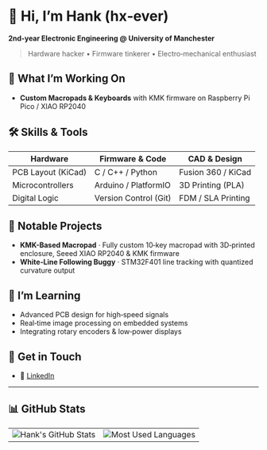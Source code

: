# 👋 Hi, I’m Hank (hx‑ever)

**2nd‑year Electronic Engineering @ University of Manchester**

> Hardware hacker • Firmware tinkerer • Electro‑mechanical enthusiast


## 🔭 What I’m Working On

* **Custom Macropads & Keyboards** with KMK firmware on Raspberry Pi Pico / XIAO RP2040

## 🛠 Skills & Tools

| Hardware           | Firmware & Code       | CAD & Design       |
| ------------------ | --------------------- | ------------------ |
| PCB Layout (KiCad) | C / C++ / Python      | Fusion 360 / KiCad |
| Microcontrollers   | Arduino / PlatformIO  | 3D Printing (PLA)  |
| Digital Logic      | Version Control (Git) | FDM / SLA Printing |

## 📂 Notable Projects

* **KMK-Based Macropad** · Fully custom 10‑key macropad with 3D‑printed enclosure, Seeed XIAO RP2040 & KMK firmware
* **White‑Line Following Buggy** · STM32F401 line tracking with quantized curvature output

## 🌱 I’m Learning

* Advanced PCB design for high‑speed signals
* Real‑time image processing on embedded systems
* Integrating rotary encoders & low‑power displays

## 🤝 Get in Touch

* 🔗 [LinkedIn](https://www.linkedin.com/in/hsinweihsu/)

---

## 📊 GitHub Stats

<table>
  <tr>
    <td>
      <img src="https://github-readme-stats.vercel.app/api?username=hx-ever&show_icons=true&theme=tokyonight" alt="Hank's GitHub Stats" />
    </td>
    <td>
      <img src="https://github-readme-stats.vercel.app/api/top-langs/?username=hx-ever&layout=compact&theme=tokyonight" alt="Most Used Languages" />
    </td>
  </tr>
</table>
